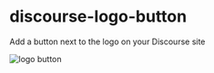 # discourse-logo-button

Add a button next to the logo on your Discourse site

![logo button](https://meta-s3-cdn.freetls.fastly.net/original/3X/8/f/8f5ba58d7394f4f8f056ff8f6b995cc32e5bd871.jpeg)
